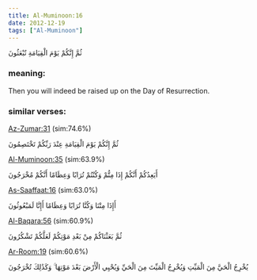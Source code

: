 ```yaml
---
title: Al-Muminoon:16
date: 2012-12-19
tags: ["Al-Muminoon"]
---
```

ثُمَّ إِنَّكُمْ يَوْمَ الْقِيَامَةِ تُبْعَثُونَ
### meaning: 
Then you will indeed be raised up on the Day of Resurrection.
### similar verses: 

[Az-Zumar:31](/39/31) (sim:74.6%)

ثُمَّ إِنَّكُمْ يَوْمَ الْقِيَامَةِ عِنْدَ رَبِّكُمْ تَخْتَصِمُونَ

[Al-Muminoon:35](/23/35) (sim:63.9%)

أَيَعِدُكُمْ أَنَّكُمْ إِذَا مِتُّمْ وَكُنْتُمْ تُرَابًا وَعِظَامًا أَنَّكُمْ مُخْرَجُونَ

[As-Saaffaat:16](/37/16) (sim:63.0%)

أَإِذَا مِتْنَا وَكُنَّا تُرَابًا وَعِظَامًا أَإِنَّا لَمَبْعُوثُونَ

[Al-Baqara:56](/2/56) (sim:60.9%)

ثُمَّ بَعَثْنَاكُمْ مِنْ بَعْدِ مَوْتِكُمْ لَعَلَّكُمْ تَشْكُرُونَ

[Ar-Room:19](/30/19) (sim:60.6%)

يُخْرِجُ الْحَيَّ مِنَ الْمَيِّتِ وَيُخْرِجُ الْمَيِّتَ مِنَ الْحَيِّ وَيُحْيِي الْأَرْضَ بَعْدَ مَوْتِهَا ۚ وَكَذَٰلِكَ تُخْرَجُونَ
